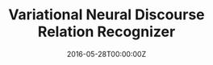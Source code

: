 ---
title: "Variational Neural Discourse Relation Recognizer"
authors:
- Biao Zhang
- Deyi Xiong
- Jinsong Su
- Qun Liu
- Rongrong Ji
- Hong Duan
- Min Zhang
author_notes:
- 
- 
- 
- 
- 
- 
- 
date: "2016-05-28T00:00:00Z"
publishDate: "2025-05-28T13:12:56+00:00"
publication_types: [1）文本机器翻译]
publication: "**In Proc. of EMNLP 2016.** (CCF-B类)"
---